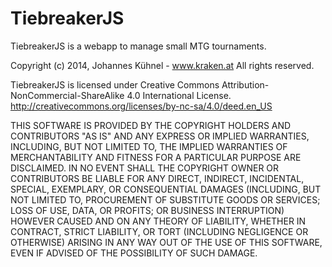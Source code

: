 TiebreakerJS
============
TiebreakerJS is a webapp to manage small MTG tournaments.

Copyright (c) 2014, Johannes Kühnel - www.kraken.at
All rights reserved.

TiebreakerJS is licensed under Creative Commons Attribution-NonCommercial-ShareAlike 4.0 International License.
http://creativecommons.org/licenses/by-nc-sa/4.0/deed.en_US

THIS SOFTWARE IS PROVIDED BY THE COPYRIGHT HOLDERS AND CONTRIBUTORS "AS IS" AND
ANY EXPRESS OR IMPLIED WARRANTIES, INCLUDING, BUT NOT LIMITED TO, THE IMPLIED
WARRANTIES OF MERCHANTABILITY AND FITNESS FOR A PARTICULAR PURPOSE ARE
DISCLAIMED. IN NO EVENT SHALL THE COPYRIGHT OWNER OR CONTRIBUTORS BE LIABLE FOR
ANY DIRECT, INDIRECT, INCIDENTAL, SPECIAL, EXEMPLARY, OR CONSEQUENTIAL DAMAGES
(INCLUDING, BUT NOT LIMITED TO, PROCUREMENT OF SUBSTITUTE GOODS OR SERVICES;
LOSS OF USE, DATA, OR PROFITS; OR BUSINESS INTERRUPTION) HOWEVER CAUSED AND
ON ANY THEORY OF LIABILITY, WHETHER IN CONTRACT, STRICT LIABILITY, OR TORT
(INCLUDING NEGLIGENCE OR OTHERWISE) ARISING IN ANY WAY OUT OF THE USE OF THIS
SOFTWARE, EVEN IF ADVISED OF THE POSSIBILITY OF SUCH DAMAGE.

